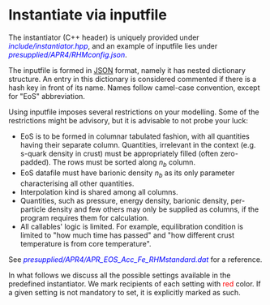 # Instantiate via inputfile

The instantiator (C++ header) is uniquely provided under <span style="color:blue">_include/instantiator.hpp_</span>, and an example of inputfile lies under <span style="color:blue">_presupplied/APR4/RHMconfig.json_</span>.

The inputfile is formed in [JSON](https://github.com/nlohmann/json) format, namely it has nested dictionary structure. An entry in this dictionary is considered commented if there is a hash key in front of its name. Names follow camel-case convention, except for "EoS" abbreviation.

Using inputfile imposes several restrictions on your modelling. Some of the restrictions might be advisory, but it is advisable to not probe your luck:

- EoS is to be formed in columnar tabulated fashion, with all quantities having their separate column. Quantities, irrelevant in the context (e.g. s-quark density in crust) must be appropriately filled (often zero-padded). The rows must be sorted along $n_b$ column.
- EoS datafile must have barionic density $n_b$ as its only parameter characterising all other quantities.
- Interpolation kind is shared among all columns.
- Quantities, such as pressure, energy density, barionic density, per-particle density and few others may only be supplied as columns, if the program requires them for calculation.
- All callables' logic is limited. For example, equilibration condition is limited to "how much time has passed" and "how different crust temperature is from core temperature".

See <span style="color:blue">_presupplied/APR4/APR_EOS_Acc_Fe_RHMstandard.dat_</span> for a reference.

In what follows we discuss all the possible settings available in the predefined instantiator. We mark recipients of each setting with <span style="color:red">red</span> color. If a given setting is not mandatory to set, it is explicitly marked as such.